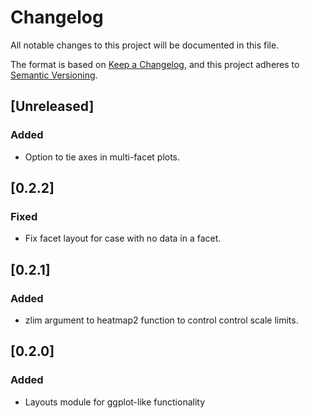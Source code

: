# Changelog
All notable changes to this project will be documented in this file.

The format is based on [Keep a Changelog](https://keepachangelog.com/en/1.0.0/),
and this project adheres to [Semantic Versioning](https://semver.org/spec/v2.0.0.html).

## [Unreleased]
### Added
- Option to tie axes in multi-facet plots.

## [0.2.2]
### Fixed
- Fix facet layout for case with no data in a facet.


## [0.2.1]
### Added
- zlim argument to heatmap2 function to control control scale limits.


## [0.2.0]
### Added
- Layouts module for ggplot-like functionality
